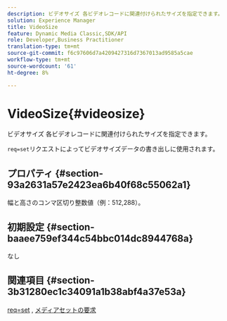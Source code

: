 ```yaml
---
description: ビデオサイズ 各ビデオレコードに関連付けられたサイズを指定できます。
solution: Experience Manager
title: VideoSize
feature: Dynamic Media Classic,SDK/API
role: Developer,Business Practitioner
translation-type: tm+mt
source-git-commit: f6c97606d7a4209427316d7367013ad9585a5cae
workflow-type: tm+mt
source-wordcount: '61'
ht-degree: 8%

---
```



# VideoSize{#videosize}

ビデオサイズ 各ビデオレコードに関連付けられたサイズを指定できます。

`req=set`リクエストによってビデオサイズデータの書き出しに使用されます。

## プロパティ {#section-93a2631a57e2423ea6b40f68c55062a1}

幅と高さのコンマ区切り整数値（例：512,288）。

## 初期設定 {#section-baaee759ef344c54bbc014dc8944768a}

なし

## 関連項目 {#section-3b31280ec1c34091a1b38abf4a37e53a}

[req=set](/help/aem-is-ir-api/is-api/http-ref/image-serving-api-ref/c-http-protocol-reference/c-command-reference/r-req/r-set.md) , [メディアセットの要求](/help/aem-is-ir-api/is-api/http-ref/image-serving-api-ref/c-http-protocol-reference/c-syntax-and-features/r-media-set-requests.md)
